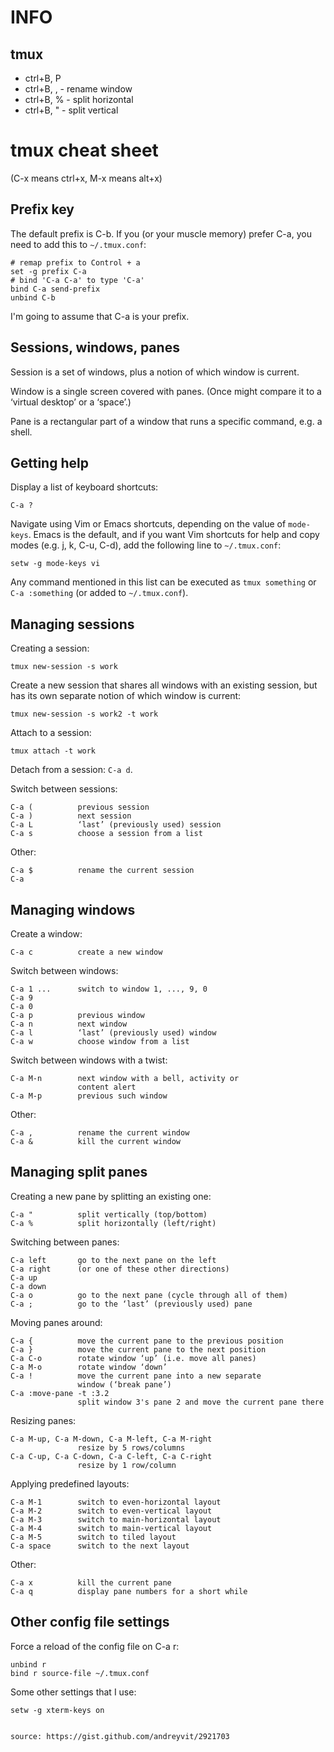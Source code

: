 # INFO

## tmux
* ctrl+B, P
* ctrl+B, , - rename window
* ctrl+B, % - split horizontal
* ctrl+B, " - split vertical

# tmux cheat sheet

(C-x means ctrl+x, M-x means alt+x)


## Prefix key

The default prefix is C-b. If you (or your muscle memory) prefer C-a, you need to add this to `~/.tmux.conf`:

    # remap prefix to Control + a
    set -g prefix C-a
    # bind 'C-a C-a' to type 'C-a'
    bind C-a send-prefix
    unbind C-b

I'm going to assume that C-a is your prefix.


## Sessions, windows, panes

Session is a set of windows, plus a notion of which window is current.

Window is a single screen covered with panes. (Once might compare it to a ‘virtual desktop’ or a ‘space’.)

Pane is a rectangular part of a window that runs a specific command, e.g. a shell.


## Getting help

Display a list of keyboard shortcuts:

    C-a ?

Navigate using Vim or Emacs shortcuts, depending on the value of `mode-keys`. Emacs is the default, and if you want Vim shortcuts for help and copy modes (e.g. j, k, C-u, C-d), add the following line to `~/.tmux.conf`:

    setw -g mode-keys vi

Any command mentioned in this list can be executed as `tmux something` or `C-a :something` (or added to `~/.tmux.conf`).


## Managing sessions

Creating a session:

    tmux new-session -s work

Create a new session that shares all windows with an existing session, but has its own separate notion of which window is current:

    tmux new-session -s work2 -t work

Attach to a session:

    tmux attach -t work

Detach from a session: `C-a d`.

Switch between sessions:

    C-a (          previous session
    C-a )          next session
    C-a L          ‘last’ (previously used) session
    C-a s          choose a session from a list

Other:

    C-a $          rename the current session
    C-a


## Managing windows

Create a window:

    C-a c          create a new window

Switch between windows:

    C-a 1 ...      switch to window 1, ..., 9, 0
    C-a 9
    C-a 0
    C-a p          previous window
    C-a n          next window
    C-a l          ‘last’ (previously used) window
    C-a w          choose window from a list

Switch between windows with a twist:

    C-a M-n        next window with a bell, activity or
                   content alert
    C-a M-p        previous such window


Other:

    C-a ,          rename the current window
    C-a &          kill the current window


## Managing split panes

Creating a new pane by splitting an existing one:

    C-a "          split vertically (top/bottom)
    C-a %          split horizontally (left/right)

Switching between panes:

    C-a left       go to the next pane on the left
    C-a right      (or one of these other directions)
    C-a up
    C-a down
    C-a o          go to the next pane (cycle through all of them)
    C-a ;          go to the ‘last’ (previously used) pane

Moving panes around:

    C-a {          move the current pane to the previous position
    C-a }          move the current pane to the next position
    C-a C-o        rotate window ‘up’ (i.e. move all panes)
    C-a M-o        rotate window ‘down’
    C-a !          move the current pane into a new separate
                   window (‘break pane’)
    C-a :move-pane -t :3.2
                   split window 3's pane 2 and move the current pane there

Resizing panes:

    C-a M-up, C-a M-down, C-a M-left, C-a M-right
                   resize by 5 rows/columns
    C-a C-up, C-a C-down, C-a C-left, C-a C-right
                   resize by 1 row/column

Applying predefined layouts:

    C-a M-1        switch to even-horizontal layout
    C-a M-2        switch to even-vertical layout
    C-a M-3        switch to main-horizontal layout
    C-a M-4        switch to main-vertical layout
    C-a M-5        switch to tiled layout
    C-a space      switch to the next layout


Other:

    C-a x          kill the current pane
    C-a q          display pane numbers for a short while


## Other config file settings

Force a reload of the config file on C-a r:

    unbind r
    bind r source-file ~/.tmux.conf

Some other settings that I use:

    setw -g xterm-keys on
    
    
    source: https://gist.github.com/andreyvit/2921703
